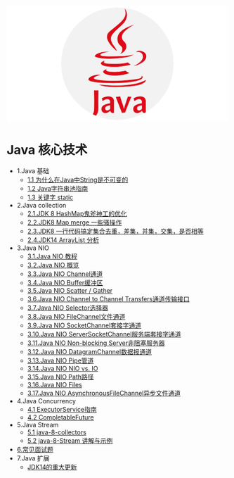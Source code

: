 ![javaLogo](../../doc/javalogo.png)
# Java 核心技术

- 1.Java 基础
    - [1.1 为什么在Java中String是不可变的](base/String.md)
    - [1.2 Java字符串池指南](base/StringPool.md)
    - [1.3 关键字 static](base/static.md)
- 2.Java collection
    - [2.1.JDK 8 HashMap鬼斧神工的优化](https://blog.csdn.net/weixin_38937840/article/details/106805496)
    - [2.2.JDK8 Map merge 一些骚操作](collection/map/map_merge.md)
    - [2.3.JDK8 一行代码搞定集合去重，差集，并集，交集，是否相等](https://blog.csdn.net/weixin_38937840/article/details/107338265)
    - [2.4.JDK14 ArrayList 分析](collection/list/ArrayList.md)
- 3.Java NIO
    - [3.1.Java NIO 教程](nio/JavaNIO教程.md)    
    - [3.2.Java NIO 概览](nio/JavaNIO概览.md)    
    - [3.3.Java NIO Channel通道](nio/Channel通道.md)    
    - [3.4.Java NIO Buffer缓冲区](nio/Buffer缓冲区.md)    
    - [3.5.Java NIO Scatter / Gather](nio/ScatterGather.md)    
    - [3.6.Java NIO Channel to Channel Transfers通道传输接口](nio/Transfers通道传输接口.md)    
    - [3.7.Java NIO Selector选择器](nio/Selector选择器.md)    
    - [3.8.Java NIO FileChannel文件通道](nio/FileChannel文件通道.md)    
    - [3.9.Java NIO SocketChannel套接字通道](nio/SocketChannel套接字通道.md)    
    - [3.10.Java NIO ServerSocketChannel服务端套接字通道](nio/ServerSocketChannel服务端套接字通道.md)    
    - [3.11.Java NIO Non-blocking Server非阻塞服务器](nio/Server非阻塞服务器.md)    
    - [3.12.Java NIO DatagramChannel数据报通道](nio/DatagramChannel数据报通道.md)    
    - [3.13.Java NIO Pipe管道](nio/Pipe管道.md)    
    - [3.14.Java NIO NIO vs. IO](nio/NIOvsIO.md)    
    - [3.15.Java NIO Path路径](nio/Path路径.md)    
    - [3.16.Java NIO Files](nio/Files.md)    
    - [3.17.Java NIO AsynchronousFileChannel异步文件通道](nio/AsynchronousFileChannel异步文件通道.md)  
- 4.Java Concurrency
     - [4.1 ExecutorService指南](concurrency/ExecutorService指南.md)  
     - [4.2 CompletableFuture](https://blog.csdn.net/weixin_38937840/article/details/105046588)  
- 5.Java Stream  
     - [5.1 java-8-collectors](stream/collectors.md)   
     - [5.2 java-8-Stream 讲解与示例](stream/stream.md)   
- [6.常见面试题](InterviewQuestions/README.md)
- 7.Java 扩展 
    - [JDK14的重大更新](https://blog.csdn.net/weixin_38937840/article/details/105054595)



